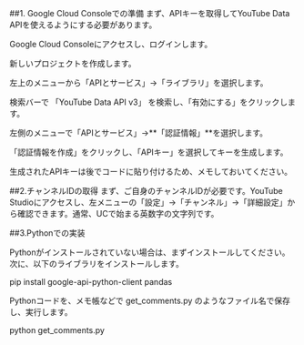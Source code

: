 ##1. Google Cloud Consoleでの準備
まず、APIキーを取得してYouTube Data APIを使えるようにする必要があります。

Google Cloud Consoleにアクセスし、ログインします。

新しいプロジェクトを作成します。

左上のメニューから「APIとサービス」→「ライブラリ」を選択します。

検索バーで 「YouTube Data API v3」 を検索し、「有効にする」をクリックします。

左側のメニューで「APIとサービス」→**「認証情報」**を選択します。

「認証情報を作成」をクリックし、「APIキー」を選択してキーを生成します。

生成されたAPIキーは後でコードに貼り付けるため、メモしておいてください。

##2.チャンネルIDの取得
まず、ご自身のチャンネルIDが必要です。YouTube Studioにアクセスし、左メニューの「設定」→「チャンネル」→「詳細設定」から確認できます。通常、UCで始まる英数字の文字列です。

##3.Pythonでの実装

Pythonがインストールされていない場合は、まずインストールしてください。次に、以下のライブラリをインストールします。

pip install google-api-python-client pandas

Pythonコードを、メモ帳などで get_comments.py のようなファイル名で保存し、実行します。

python get_comments.py
